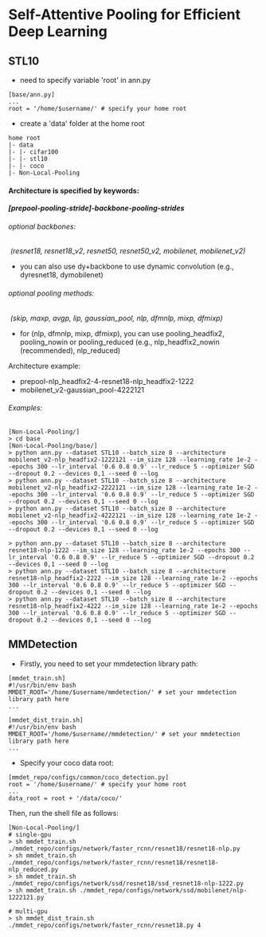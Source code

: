 # Self-Attentive Pooling for Efficient Deep Learning



## STL10

- need to specify variable 'root' in ann.py

```shell
[base/ann.py]
...
root = '/home/$username/' # specify your home root
```

- create a 'data' folder at the home root

```shell
home root
|- data
|- |- cifar100
|- |- stl10
|- |- coco
|- Non-Local-Pooling
```

#### Architecture is specified by keywords: 

​	***[prepool-pooling-stride]-backbone-pooling-strides***

###### optional backbones: 

​	*(resnet18, resnet18_v2, resnet50, resnet50_v2, mobilenet, mobilenet_v2)*

- you can also use dy+backbone to use dynamic convolution (e.g., dyresnet18, dymobilenet)

###### optional pooling methods:

​	*(skip, maxp, avgp, lip, gaussian_pool, nlp, dfmnlp, mixp, dfmixp)*

- for (nlp, dfmnlp, mixp, dfmixp), you can use pooling_headfix2, pooling_nowin or pooling_reduced (e.g., nlp_headfix2_nowin (recommended), nlp_reduced)

Architecture example: 

- prepool-nlp_headfix2-4-resnet18-nlp_headfix2-1222
- mobilenet_v2-gaussian_pool-4222121

###### Examples:

```shell
[Non-Local-Pooling/]
> cd base
[Non-Local-Pooling/base/]
> python ann.py --dataset STL10 --batch_size 8 --architecture mobilenet_v2-nlp_headfix2-1222121 --im_size 128 --learning_rate 1e-2 --epochs 300 --lr_interval '0.6 0.8 0.9' --lr_reduce 5 --optimizer SGD --dropout 0.2 --devices 0,1 --seed 0 --log
> python ann.py --dataset STL10 --batch_size 8 --architecture mobilenet_v2-nlp_headfix2-2222121 --im_size 128 --learning_rate 1e-2 --epochs 300 --lr_interval '0.6 0.8 0.9' --lr_reduce 5 --optimizer SGD --dropout 0.2 --devices 0,1 --seed 0 --log
> python ann.py --dataset STL10 --batch_size 8 --architecture mobilenet_v2-nlp_headfix2-4222121 --im_size 128 --learning_rate 1e-2 --epochs 300 --lr_interval '0.6 0.8 0.9' --lr_reduce 5 --optimizer SGD --dropout 0.2 --devices 0,1 --seed 0 --log

> python ann.py --dataset STL10 --batch_size 8 --architecture resnet18-nlp-1222 --im_size 128 --learning_rate 1e-2 --epochs 300 --lr_interval '0.6 0.8 0.9' --lr_reduce 5 --optimizer SGD --dropout 0.2 --devices 0,1 --seed 0 --log
> python ann.py --dataset STL10 --batch_size 8 --architecture resnet18-nlp_headfix2-2222 --im_size 128 --learning_rate 1e-2 --epochs 300 --lr_interval '0.6 0.8 0.9' --lr_reduce 5 --optimizer SGD --dropout 0.2 --devices 0,1 --seed 0 --log
> python ann.py --dataset STL10 --batch_size 8 --architecture resnet18-nlp_headfix2-4222 --im_size 128 --learning_rate 1e-2 --epochs 300 --lr_interval '0.6 0.8 0.9' --lr_reduce 5 --optimizer SGD --dropout 0.2 --devices 0,1 --seed 0 --log
```

## MMDetection

- Firstly, you need to set your mmdetection library path:

```shell
[mmdet_train.sh]
#!/usr/bin/env bash
MMDET_ROOT='/home/$username/mmdetection/' # set your mmdetection library path here
...
```

```shell
[mmdet_dist_train.sh]
#!/usr/bin/env bash
MMDET_ROOT='/home/$username//mmdetection/' # set your mmdetection library path here
...
```

- Specify your coco data root:

```shell
[mmdet_repo/configs/common/coco_detection.py]
root = '/home/$username/' # specify your home root
...
data_root = root + '/data/coco/'
```

Then, run the shell file as follows:

```shell
[Non-Local-Pooling/]
# single-gpu
> sh mmdet_train.sh ./mmdet_repo/configs/network/faster_rcnn/resnet18/resnet18-nlp.py
> sh mmdet_train.sh ./mmdet_repo/configs/network/faster_rcnn/resnet18/resnet18-nlp_reduced.py
> sh mmdet_train.sh ./mmdet_repo/configs/network/ssd/resnet18/ssd_resnet18-nlp-1222.py
> sh mmdet_train.sh ./mmdet_repo/configs/network/ssd/mobilenet/nlp-1222121.py

# multi-gpu
> sh mmdet_dist_train.sh ./mmdet_repo/configs/network/faster_rcnn/resnet18.py 4
```

